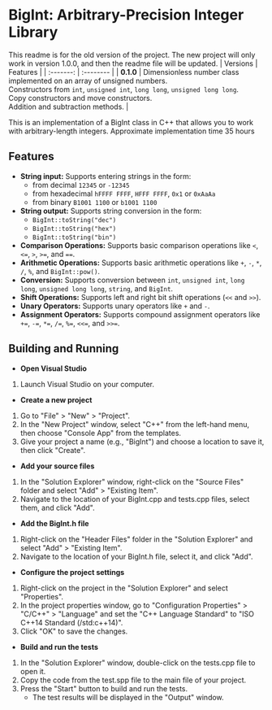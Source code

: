 # BigInt: Arbitrary-Precision Integer Library

This readme is for the old version of the project. The new project will only work in version 1.0.0, and then the readme file will be updated.
|  Versions | Features |
| :-------: | :-------- |
| **0.1.0** | Dimensionless number class implemented on an array of unsigned numbers.<br>Constructors from `int`, `unsigned int`, `long long`, `unsigned long long`. <br>Copy constructors and move constructors.<br>Addition and subtraction methods. |

This is an implementation of a BigInt class in C++ that allows you to work with arbitrary-length integers.
Approximate implementation time 35 hours

## Features

- **String input:** Supports entering strings in the form:
  - from decimal `12345` or `-12345`
  - from hexadecimal `hFFFF FFFF`, `HFFF FFFF`, `0x1` or `0xAaAa`
  - from binary `B1001 1100` or `b1001 1100`
- **String output:** Supports string conversion in the form:
  - `BigInt::toString("dec")`
  - `BigInt::toString("hex")`
  - `BigInt::toString("bin")`
- **Comparison Operations:** Supports basic comparison operations like `<`, `<=`, `>`, `>=`, and `==`.
- **Arithmetic Operations:** Supports basic arithmetic operations like `+`, `-`, `*`, `/`, `%`, and `BigInt::pow()`.
- **Conversion:** Supports conversion between `int`, `unsigned int`, `long long`, `unsigned long long`, `string`, and `BigInt`.
- **Shift Operations:** Supports left and right bit shift operations (`<<` and `>>`).
- **Unary Operators:** Supports unary operators like `+` and `-`.
- **Assignment Operators:** Supports compound assignment operators like `+=`, `-=`, `*=`, `/=`, `%=`, `<<=`, and `>>=`.

## Building and Running

- **Open Visual Studio**

1. Launch Visual Studio on your computer.

- **Create a new project**

1. Go to "File" > "New" > "Project".
2. In the "New Project" window, select "C++" from the left-hand menu, then choose "Console App" from the templates.
3. Give your project a name (e.g., "BigInt") and choose a location to save it, then click "Create".

- **Add your source files**

1. In the "Solution Explorer" window, right-click on the "Source Files" folder and select "Add" > "Existing Item".
2. Navigate to the location of your BigInt.cpp and tests.cpp files, select them, and click "Add".

- **Add the BigInt.h file**

1. Right-click on the "Header Files" folder in the "Solution Explorer" and select "Add" > "Existing Item".
2. Navigate to the location of your BigInt.h file, select it, and click "Add".

- **Configure the project settings**

1. Right-click on the project in the "Solution Explorer" and select "Properties".
2. In the project properties window, go to "Configuration Properties" > "C/C++" > "Language" and set the "C++ Language Standard" to "ISO C++14 Standard (/std:c++14)".
3. Click "OK" to save the changes.

- **Build and run the tests**

1. In the "Solution Explorer" window, double-click on the tests.cpp file to open it.
2. Copy the code from the test.spp file to the main file of your project.
3. Press the "Start" button to build and run the tests.
   - The test results will be displayed in the "Output" window.
